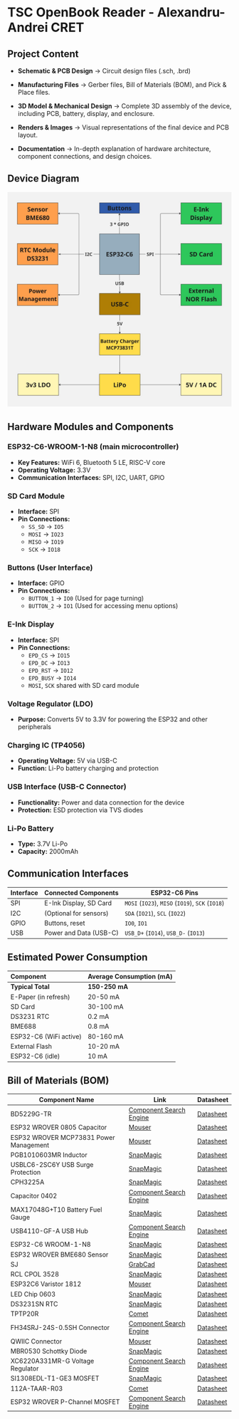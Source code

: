 # TSC OpenBook Reader - Alexandru-Andrei CRET

## Project Content

+ **Schematic & PCB Design** → Circuit design files (.sch, .brd)

+ **Manufacturing Files** → Gerber files, Bill of Materials (BOM), and Pick & Place files.

+ **3D Model & Mechanical Design** → Complete 3D assembly of the device, including PCB, battery, display, and enclosure.

+ **Renders & Images** → Visual representations of the final device and PCB layout.

+ **Documentation** → In-depth explanation of hardware architecture, component connections, and design choices.

## Device Diagram

![E-Book Reader Diagram](Diagram.jpg)

## Hardware Modules and Components

### ESP32-C6-WROOM-1-N8  (main microcontroller)
- **Key Features:** WiFi 6, Bluetooth 5 LE, RISC-V core
- **Operating Voltage:** 3.3V
- **Communication Interfaces:** SPI, I2C, UART, GPIO


### SD Card Module
- **Interface:** SPI
- **Pin Connections:**
  - `SS_SD` → `IO5`
  - `MOSI` → `IO23`
  - `MISO` → `IO19`
  - `SCK` → `IO18`

### Buttons (User Interface)
- **Interface:** GPIO
- **Pin Connections:**
  - `BUTTON_1` → `IO0` (Used for page turning)
  - `BUTTON_2` → `IO1` (Used for accessing menu options)

### E-Ink Display
- **Interface:** SPI
- **Pin Connections:**
  - `EPD_CS` → `IO15`
  - `EPD_DC` → `IO13`
  - `EPD_RST` → `IO12`
  - `EPD_BUSY` → `IO14`
  - `MOSI`, `SCK` shared with SD card module


### Voltage Regulator (LDO)
- **Purpose:** Converts 5V to 3.3V for powering the ESP32 and other peripherals

### Charging IC (TP4056)
- **Operating Voltage:** 5V via USB-C
- **Function:** Li-Po battery charging and protection

### USB Interface (USB-C Connector)
- **Functionality:** Power and data connection for the device
- **Protection:** ESD protection via TVS diodes

### Li-Po Battery
- **Type:** 3.7V Li-Po
- **Capacity:** 2000mAh


## Communication Interfaces

| **Interface** | **Connected Components** | **ESP32-C6 Pins**                         |
|---------------|--------------------------|-------------------------------------------|
| SPI           | E-Ink Display, SD Card   | `MOSI` (`IO23`), `MISO` (`IO19`), `SCK` (`IO18`) |
| I2C           | (Optional for sensors)   | `SDA` (`IO21`), `SCL` (`IO22`)           |
| GPIO          | Buttons, reset           | `IO0`, `IO1`                             |
| USB           | Power and Data (USB-C)   | `USB_D+` (`IO14`), `USB_D-` (`IO13`)     |


## Estimated Power Consumption

| Component             | Average Consumption (mA) |
| :--------------------- | :----------------------- |
| **Typical Total**      | **150-250 mA**          |
| E-Paper (in refresh)   | 20-50 mA               |
| SD Card                | 30-100 mA              |
| DS3231 RTC             | 0.2 mA                 |
| BME688                 | 0.8 mA                 |
| ESP32-C6 (WiFi active) | 80-160 mA              |
| External Flash         | 10-20 mA               |
| ESP32-C6 (idle)        | 10 mA                  |




## Bill of Materials (BOM)

| Component Name                                      | Link                | Datasheet                        |
|--------------------------------------------------|-----------------------------------|-----------------------------------|
| BD5229G-TR                                       | [Component Search Engine](https://componentsearchengine.com/part-view/BD5229G-TR/ROHM%20Semiconductor)         | [Datasheet](https://datasheet.datasheetarchive.com/originals/distributors/Datasheets_SAMA/f2b9741ef86007909f138d561a359946.pdf)     |
| ESP32 WROVER 0805 Capacitor                      | [Mouser](https://ro.mouser.com/ProductDetail/KYOCERA-AVX/SD0805S020S1R0?qs=jCA%252BPfw4LHbpkAoSnwrdjw%3D%3D)         | [Datasheet](https://ro.mouser.com/datasheet/2/40/schottky-3165252.pdf)     |
| ESP32 WROVER MCP73831 Power Management           | [Mouser](https://eu.mouser.com/ProductDetail/Microchip-Technology/MCP73831T-2ACI-OT?qs=yUQqVecv4qvbBQBGbHx0Mw%3D%3D)         | [Datasheet](https://eu.mouser.com/datasheet/2/268/MCP73831_Family_Data_Sheet_DS20001984H-3441711.pdf)     |
| PGB1010603MR Inductor                            | [SnapMagic](https://www.snapeda.com/parts/PGB1010603MR/Littelfuse/view-part/?ref=eda)         | [Datasheet](https://www.snapeda.com/parts/PGB1010603MR/Littelfuse%20Inc./datasheet/)     |
| USBLC6-2SC6Y USB Surge Protection                | [SnapMagic](https://www.snapeda.com/parts/USBLC6-2SC6Y/STMicroelectronics/view-part/?ref=eda)        | [Datasheet](https://www.snapeda.com/parts/USBLC6-2SC6Y/STMicroelectronics/datasheet/)     |
| CPH3225A                                         | [SnapMagic](https://www.snapeda.com/parts/CPH3225A/Seiko+Instruments/view-part/?ref=eda)         | [Datasheet](https://www.snapeda.com/parts/CPH3225A/Seiko%20Instruments/datasheet/)     |
| Capacitor 0402                                   | [Component Search Engine](https://componentsearchengine.com/part-view/CC0402MRX5R5BB106/YAGEO)         | [Datasheet](https://componentsearchengine.com/Datasheets/2/CC0402MRX5R5BB106.pdf)     |
| MAX17048G+T10 Battery Fuel Gauge                 | [SnapMagic](https://www.snapeda.com/parts/MAX17048G+T10/Analog+Devices/view-part/?ref=eda)         | [Datasheet](https://www.snapeda.com/parts/MAX17048G+T10/Analog%20Devices/datasheet/)     |
| USB4110-GF-A USB Hub                             | [Component Search Engine](https://componentsearchengine.com/part-view/USB4110-GF-A/GCT%20(GLOBAL%20CONNECTOR%20TECHNOLOGY))         | [Datasheet](https://gct.co/files/drawings/usb4110.pdf)     |
| ESP32-C6 WROOM-1-N8                              | [SnapMagic](https://www.snapeda.com/parts/ESP32-C6-WROOM-1-N8/Espressif+Systems/view-part/?ref=eda)         | [Datasheet](https://www.snapeda.com/parts/ESP32-C6-WROOM-1-N8/Espressif%20Systems/datasheet/)     |
| ESP32 WROVER BME680 Sensor                       | [SnapMagic](https://www.snapeda.com/parts/BME680/Bosch/view-part/?welcome=home)        | [Datasheet](https://www.snapeda.com/parts/BME680/Bosch%20Sensortec/datasheet/)     |
| SJ                                               | [GrabCad](https://grabcad.com/library/solder-jumpers-1)         | [Datasheet](https://www.youtube.com/watch?v=dQw4w9WgXcQ)     |
| RCL CPOL 3528                                    | [SnapMagic](https://www.snapeda.com/parts/TAJB475K025RNJ/AVX/view-part/?ref=dk&t=capacitor%203528&con_ref=None)        | [Datasheet](https://s3.amazonaws.com/snapeda/datasheet/TAJB475K025RNJ_AVX.pdf)     |
| ESP32C6 Varistor 1812                            | [Mouser](https://ro.mouser.com/ProductDetail/EPCOS-TDK/B72520T0350K062?qs=dEfas%2FXlABIszF52uu7vrg%3D%3D)        | [Datasheet](https://www.tdk-electronics.tdk.com/inf/75/db/CTVS_14/Surge_protection_series.pdf)     |
| LED Chip 0603                                    | [SnapMagic](https://www.snapeda.com/parts/KP-1608SURCK/Kingbright/view-part/?ref=search&t=LED%200603)        | [Datasheet](https://www.snapeda.com/parts/KP-1608SURCK/Kingbright/datasheet/)     |
| DS3231SN RTC                                     | [SnapMagic](https://www.snapeda.com/parts/DS3231SN%23/Analog+Devices/view-part/?ref=eda)        | [Datasheet](https://www.snapeda.com/parts/DS3231SN%23/Analog%20Devices/datasheet/)     |
| TPTP20R                                          | [Comet](https://easyeda.com/component/7524403feb2642ac9f9f26dfb93ceacf)         | [Datasheet](https://easyeda.com/component/7524403feb2642ac9f9f26dfb93ceacf)     |
| FH34SRJ-24S-0.5SH Connector                      | [Component Search Engine](https://componentsearchengine.com/part-view/FH34SRJ-24S-0.5SH(99)/Hirose)        | [Datasheet](https://www.hirose.com/en/product/document?clcode=CL0580-1255-6-99&productname=FH34SRJ-24S-0.5SH(99)&series=FH34SRJ&documenttype=2DDrawing&lang=en&documentid=0000990903)     |
| QWIIC Connector                                  | [Mouser](https://eu.mouser.com/ProductDetail/Adafruit/4208?qs=PzGy0jfpSMtbScLbr0L5dw%3D%3D)        | [Datasheet](https://www.youtube.com/watch?v=dQw4w9WgXcQ)     |
| MBR0530 Schottky Diode                           | [SnapMagic](https://www.snapeda.com/parts/MBR0530/Onsemi/view-part/?ref=eda)        | [Datasheet](https://www.snapeda.com/parts/MBR0530/ON%20Semiconductor/datasheet/)     |
| XC6220A331MR-G Voltage Regulator                 | [Component Search Engine](https://componentsearchengine.com/part-view/XC6220A331MR-G/Torex)        | [Datasheet](https://product.torexsemi.com/system/files/series/xc6220.pdf)     |
| SI1308EDL-T1-GE3 MOSFET                          | [SnapMagic](https://www.snapeda.com/parts/SI1308EDL-T1-GE3/Vishay+Siliconix/view-part/?ref=eda)        | [Datasheet](https://www.youtube.com/watch?v=dQw4w9WgXcQ)     |
| 112A-TAAR-R03                                    | [Comet](https://store.comet.srl.ro/Catalogue/Product/43497/)         | [Datasheet](https://store.comet.bg/download-file.php?id=27596)     |
| ESP32 WROVER P-Channel MOSFET                    | [Component Search Engine](https://componentsearchengine.com/part-view/DMG2305UX-7/Diodes%20Incorporated)         | [Datasheet](https://www.diodes.com//assets/Datasheets/DMG2305UX.pdf)     |
